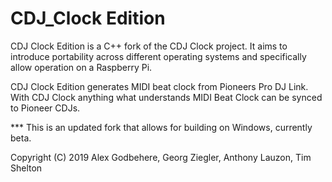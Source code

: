 # CDJ_Clock Edition

CDJ Clock Edition is a C++ fork of the CDJ Clock project.  It aims to introduce 
portability across different operating systems and specifically allow operation 
on a Raspberry Pi.

CDJ Clock Edition generates MIDI beat clock from Pioneers Pro DJ Link. 
With CDJ Clock anything what understands MIDI Beat Clock can be synced to 
Pioneer CDJs.


*** This is an updated fork that allows for building on Windows, currently beta.

Copyright (C) 2019  Alex Godbehere, Georg Ziegler, Anthony Lauzon, Tim Shelton

